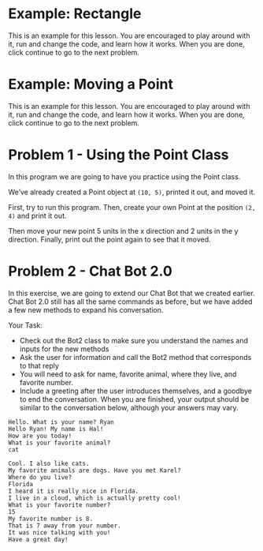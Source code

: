 # Example: Rectangle
This is an example for this lesson. You are encouraged to play around with it, run and change the code, and learn how it works. When you are done, click continue to go to the next problem.

# Example: Moving a Point
This is an example for this lesson. You are encouraged to play around with it, run and change the code, and learn how it works. When you are done, click continue to go to the next problem.

# Problem 1 - Using the Point Class
In this program we are going to have you practice using the Point class.

We’ve already created a Point object at `(10, 5)`, printed it out, and moved it.

First, try to run this program. Then, create your own Point at the position `(2, 4)` and print it out.

Then move your new point 5 units in the x direction and 2 units in the y direction. Finally, print out the point again to see that it moved.

# Problem 2 - Chat Bot 2.0
In this exercise, we are going to extend our Chat Bot that we created earlier. Chat Bot 2.0 still has all the same commands as before, but we have added a few new methods to expand his conversation.

Your Task:
- Check out the Bot2 class to make sure you understand the names and inputs for the new methods
- Ask the user for information and call the Bot2 method that corresponds to that reply
- You will need to ask for name, favorite animal, where they live, and favorite number.
- Include a greeting after the user introduces themselves, and a goodbye to end the conversation.
When you are finished, your output should be similar to the conversation below, although your answers may vary.
```
Hello. What is your name? Ryan
Hello Ryan! My name is Hal!
How are you today!
What is your favorite animal?
cat

Cool. I also like cats.
My favorite animals are dogs. Have you met Karel?
Where do you live?
Florida
I heard it is really nice in Florida.
I live in a cloud, which is actually pretty cool!
What is your favorite number?
15
My favorite number is 8.
That is 7 away from your number.
It was nice talking with you!
Have a great day!
```